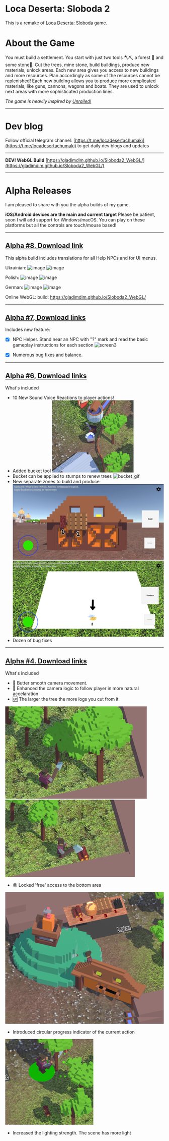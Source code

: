 # Loca Deserta: Sloboda 2

This is a remake of [Loca Deserta: Sloboda](https://locadeserta.com/citybuilding/index_en.html) game.

# About the Game

You must build a settlement. You start with just two tools 🪓⛏, a forest 🌲 and some stone🗿. 
Cut the trees, mine stone, build buildings, produce new materials, unlock areas.
Each new area gives you access to new buildings and more resources. Plan accordingly as some of the resources cannot be replenished!
Each new building allows you to produce more complicated materials, like guns, cannons, wagons and boats.
They are used to unlock next areas with more sophisticated production lines.

*The game is heavily inspired by [Unrailed!](https://store.steampowered.com/app/1016920/Unrailed/)*

---

# Dev blog
Follow official telegram channel: [https://t.me/locadesertachumaki](https://t.me/locadesertachumaki) to get daily dev blogs and updates

---
**DEV! WebGL Build**
[https://gladimdim.github.io/Sloboda2_WebGL/](https://gladimdim.github.io/Sloboda2_WebGL/)

---

# Alpha Releases

I am pleased to share with you the alpha builds of my game.

**iOS/Android devices are the main and current target**
Please be patient, soon I will add support for Windows/macOS. You can play on these platforms but all the controls are touch/mouse based!

---
## [Alpha #8, Download link](https://github.com/gladimdim/locadeserta/releases/tag/sloboda-remake-alpha-8)

This alpha build includes translations for all Help NPCs and for UI menus.

Ukrainian:
![image](https://user-images.githubusercontent.com/448179/159181918-087ca630-7999-41e4-9ac1-babb3d969b90.png)
![image](https://user-images.githubusercontent.com/448179/159182385-8a3e0705-9582-4b61-937a-5a9471e9a0bf.png)

Polish:
![image](https://user-images.githubusercontent.com/448179/159182036-5af0a21e-b060-44cb-a651-c15666ad663b.png)
![image](https://user-images.githubusercontent.com/448179/159182488-fbf84b51-2461-43b5-9900-268c4e867d51.png)


German:
![image](https://user-images.githubusercontent.com/448179/159182132-c55409bd-4086-4f22-9b53-f76deafb98cd.png)
![image](https://user-images.githubusercontent.com/448179/159182260-66104d0d-4966-45bc-9893-4c231c107c8b.png)


Online WebGL: build: https://gladimdim.github.io/Sloboda2_WebGL/

---

## [Alpha #7, Download links](https://github.com/gladimdim/locadeserta/releases/tag/sloboda-remake-alpha-7)

Includes new feature:

- [x] NPC Helper. Stand near an NPC with "?" mark and read the basic gameplay instructions for each section
![screen3](https://user-images.githubusercontent.com/448179/158458882-6e8ffa0c-0f0c-42c8-a2b3-bb5fcded1bed.gif)

- [x] Numerous bug fixes and balance.


---
## [Alpha #6, Download links](https://github.com/gladimdim/locadeserta/releases/tag/sloboda-remake-alpha-6)

What's included

- 10 New Sound Voice Reactions to player actions!
- Added bucket tool
![bucket](./alpha_6_bucket.png)
- Bucket can be applied to stumps to renew trees
![bucket_gif](./alpha_6_pour_bucket.gif)
- New separate zones to build and produce
![build](./alpha_6_build_zone.png)
![produce](./alpha_6_build_produce.png)
- Dozen of bug fixes

---
## [Alpha #4. Download links](https://github.com/gladimdim/locadeserta/releases/tag/sloboda-remake-alpha-4)

What's included

- 🧈 Butter smooth camera movement.
- 🎥 Enhanced the camera logic to follow player in more natural accelaration
- 🆙 The larger the tree the more logs you cut from it

![alpha4](./alpha_4_large_tree.png)
![alpha4_cut](./alpha_4_large_tree_cut.png)

- 😝 Locked 'free' access to the bottom area 

![alpha_access](./alpha_4_access.png)

- Introduced circular progress indicator of the current action

![alpha_progress](./alpha_4_progress.png)

- Increased the lighting strength. The scene has more light
